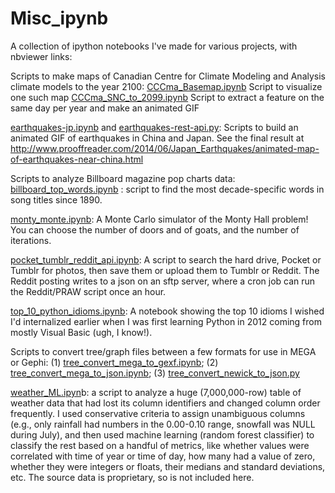 Misc_ipynb
==========

A collection of ipython notebooks I've made for various projects, with nbviewer links:

Scripts to make maps of Canadian Centre for Climate Modeling and Analysis climate models to the year 2100:
[CCCma_Basemap.ipynb](http://nbviewer.ipython.org/github/Prooffreader/Misc_ipynb/blob/master/CCCma/CCCma_Basemap.ipynb) Script to visualize one such map
[CCCma_SNC_to_2099.ipynb](http://nbviewer.ipython.org/github/Prooffreader/Misc_ipynb/blob/master/CCCma/CCCma_SNC_to_2099.ipynb) Script to extract a feature on the same day per year and make an animated GIF

[earthquakes-jp.ipynb](http://nbviewer.ipython.org/github/Prooffreader/Misc_ipynb/blob/master/Japan_Earthquakes/earthquakes-jp.ipynb) and [earthquakes-rest-api.py](http://nbviewer.ipython.org/github/Prooffreader/Misc_ipynb/blob/master/earthquakes-jp.ipynb): Scripts to build an animated GIF of earthquakes in China and Japan. See the final result at http://www.prooffreader.com/2014/06/Japan_Earthquakes/animated-map-of-earthquakes-near-china.html

Scripts to analyze Billboard magazine pop charts data:
[billboard_top_words.ipynb](http://nbviewer.ipython.org/github/Prooffreader/Misc_ipynb/blob/master/billboard_charts/billboard_top_words.ipynb) : script to find the most decade-specific words in song titles since 1890.

[monty_monte.ipynb](http://nbviewer.ipython.org/github/Prooffreader/Misc_ipynb/blob/master/monty_monte.ipynb): A Monte Carlo simulator of the Monty Hall problem! You can choose the number of doors and of goats, and the number of iterations.

[pocket_tumblr_reddit_api.ipynb](http://nbviewer.ipython.org/github/Prooffreader/Misc_ipynb/blob/master/pocket_tumblr_reddit_api.ipynb): A script to search the hard drive, Pocket or Tumblr for photos, then save them or upload them to Tumblr or Reddit. The Reddit posting writes to a json on an sftp server, where a cron job can run the Reddit/PRAW script once an hour.

[top_10_python_idioms.ipynb](http://nbviewer.ipython.org/github/Prooffreader/Misc_ipynb/blob/master/top_10_python_idioms.ipynb): A notebook showing the top 10 idioms I wished I'd internalized earlier when I was first learning Python in 2012 coming from mostly Visual Basic (ugh, I know!).

Scripts to convert tree/graph files between a few formats for use in MEGA or Gephi: (1) [tree_convert_mega_to_gexf.ipynb](http://nbviewer.ipython.org/github/Prooffreader/Misc_ipynb/blob/master/tree_convert_mega_to_gexf.ipynb); (2) [tree_convert_mega_to_json.ipynb](http://nbviewer.ipython.org/github/Prooffreader/Misc_ipynb/blob/master/tree_convert_mega_to_json.ipynb); (3) [tree_convert_newick_to_json.py](http://nbviewer.ipython.org/github/Prooffreader/Misc_ipynb/blob/master/tree_convert_newick_to_json.ipynb) 

[weather_ML.ipyn](http://nbviewer.ipython.org/github/Prooffreader/Misc_ipynb/blob/master/weather_MLp.ipynb)b: a script to analyze a huge (7,000,000-row) table of weather data that had lost its column identifiers and changed column order frequently. I used conservative criteria to assign unambiguous columns (e.g., only rainfall had numbers in the 0.00-0.10 range, snowfall was NULL during July), and then used machine learning (random forest classifier) to classify the rest based on a handful of metrics, like whether values were correlated with time of year or time of day, how many had a value of zero, whether they were integers or floats, their medians and standard deviations, etc. The source data is proprietary, so is not included here.
